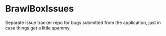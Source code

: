 # BrawlBoxIssues
Separate issue tracker repo for bugs submitted from the application, just in case things get a little spammy.
